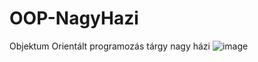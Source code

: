 # OOP-NagyHazi
Objektum Orientált programozás tárgy nagy házi
![image](https://user-images.githubusercontent.com/39564586/116899049-64d82e00-ac37-11eb-9e1c-6c7fd5a73fa6.png)
